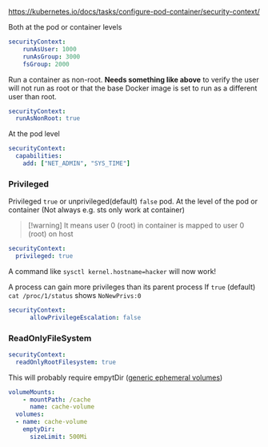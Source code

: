 https://kubernetes.io/docs/tasks/configure-pod-container/security-context/

Both at the pod or container levels
```yaml
securityContext:
    runAsUser: 1000
    runAsGroup: 3000
    fsGroup: 2000
```

Run a container as non-root. **Needs something like above** to verify the user will not run as root or that the base Docker image is set to run as a different user than root.
```yaml
securityContext:
  runAsNonRoot: true
```

At the pod level
```yaml
securityContext:
  capabilities:
    add: ["NET_ADMIN", "SYS_TIME"]
```

### Privileged
Privileged `true` or unprivileged(default) `false` pod. At the level of the pod or container (Not always e.g. sts only work at container)
> [!warning] It means user 0 (root) in container is mapped to user 0 (root) on host 
```yaml
securityContext:
  privileged: true
```
A command like `sysctl kernel.hostname=hacker` will now work!

A process can gain more privileges than its parent process
If `true` (default) `cat /proc/1/status` shows `NoNewPrivs:0`
```yaml
securityContext:
      allowPrivilegeEscalation: false
```

### ReadOnlyFileSystem
```yaml
securityContext:
  readOnlyRootFilesystem: true
```

This will probably require empytDir ([generic ephemeral volumes](https://kubernetes.io/docs/concepts/storage/ephemeral-volumes/#generic-ephemeral-volumes))
```yaml
volumeMounts:
    - mountPath: /cache
      name: cache-volume
  volumes:
  - name: cache-volume
    emptyDir:
      sizeLimit: 500Mi
```